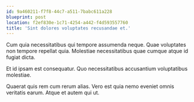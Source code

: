 ```yaml
---
id: 9a460211-f7f8-44c7-a511-7babc611a228
blueprint: post
location: f2ef830e-1c71-4254-a442-f4d593557760
title: 'Sint dolores voluptates recusandae et.'
---
```

Cum quia necessitatibus qui tempore assumenda neque. Quae voluptates non tempore repellat quia. Molestiae necessitatibus quae cumque atque id fugiat dicta.

Et id ipsam est consequatur. Quo necessitatibus accusantium voluptatibus molestiae.

Quaerat quis rem cum rerum alias. Vero est quia nemo eveniet omnis veritatis earum. Atque et autem qui ut.